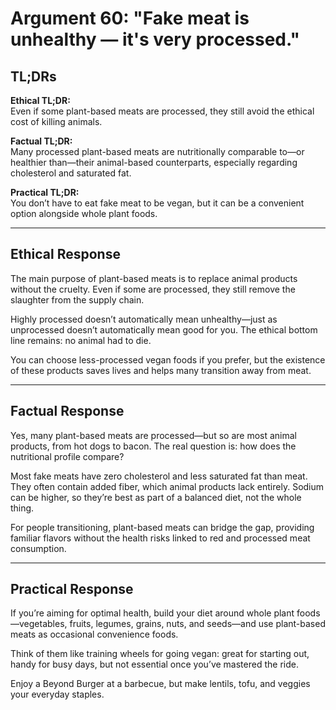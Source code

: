 <!-- type: Health & Nutrition -->

# Argument 60: "Fake meat is unhealthy — it's very processed."

## TL;DRs

**Ethical TL;DR:**  
Even if some plant-based meats are processed, they still avoid the ethical cost of killing animals.

**Factual TL;DR:**  
Many processed plant-based meats are nutritionally comparable to—or healthier than—their animal-based counterparts, especially regarding cholesterol and saturated fat.

**Practical TL;DR:**  
You don’t have to eat fake meat to be vegan, but it can be a convenient option alongside whole plant foods.

---

## Ethical Response

The main purpose of plant-based meats is to replace animal products without the cruelty. Even if some are processed, they still remove the slaughter from the supply chain.

Highly processed doesn’t automatically mean unhealthy—just as unprocessed doesn’t automatically mean good for you. The ethical bottom line remains: no animal had to die.

You can choose less-processed vegan foods if you prefer, but the existence of these products saves lives and helps many transition away from meat.

---

## Factual Response

Yes, many plant-based meats are processed—but so are most animal products, from hot dogs to bacon. The real question is: how does the nutritional profile compare?

Most fake meats have zero cholesterol and less saturated fat than meat. They often contain added fiber, which animal products lack entirely. Sodium can be higher, so they’re best as part of a balanced diet, not the whole thing.

For people transitioning, plant-based meats can bridge the gap, providing familiar flavors without the health risks linked to red and processed meat consumption.

---

## Practical Response

If you’re aiming for optimal health, build your diet around whole plant foods—vegetables, fruits, legumes, grains, nuts, and seeds—and use plant-based meats as occasional convenience foods.

Think of them like training wheels for going vegan: great for starting out, handy for busy days, but not essential once you’ve mastered the ride.

Enjoy a Beyond Burger at a barbecue, but make lentils, tofu, and veggies your everyday staples.
